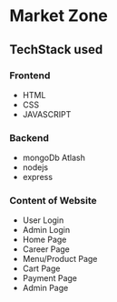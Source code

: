 # Market Zone

## TechStack used

### Frontend
+ HTML
+ CSS
+ JAVASCRIPT

### Backend
+ mongoDb Atlash
+ nodejs
+ express

### Content of Website
+ User Login
+ Admin Login 
+ Home Page
+ Career Page
+ Menu/Product Page
+ Cart Page
+ Payment Page
+ Admin Page
